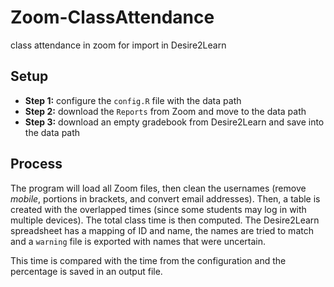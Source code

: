 # Zoom-ClassAttendance
 class attendance in zoom for import in Desire2Learn

## Setup

- **Step 1:** configure the `config.R` file with the data path
- **Step 2:** download the `Reports` from Zoom and move to the data path
- **Step 3:** download an empty gradebook from Desire2Learn and save into the data path


## Process

The program will load all Zoom files, then clean the usernames (remove *mobile*, portions in brackets, and convert email addresses). Then, a table is created with the overlapped times (since some students may log in with multiple devices). The total class time is then computed. The Desire2Learn spreadsheet has a mapping of ID and name, the names are tried to match and a `warning` file is exported with names that were uncertain.

This time is compared with the time from the configuration and the percentage is saved in an output file.
